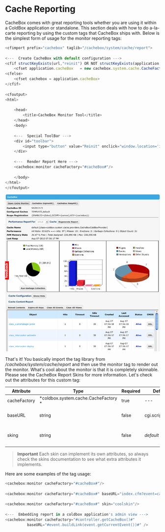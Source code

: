 # Cache Reporting

CacheBox comes with great reporting tools whether you are using it within a ColdBox application or standalone. This section deals with how to do a-la-carte reporting by using the custom tags that CacheBox ships with. Below is the simplest form of usage for the monitor reporting tags:

```javascript
<cfimport prefix="cachebox" taglib="/cachebox/system/cache/report">

<---  Create CacheBox with default configuration --->
<cfif structKeyExists(url,"reinit") OR NOT structKeyExists(application,"cacheBox")>
    <cfset application.cacheBox   = new cachebox.system.cache.CacheFactory()>
<cfelse>
    <cfset cachebox = application.cacheBox>
</cfif>

<cfoutput>
<html>

    <head>
        <title>CacheBox Monitor Tool</title>
    </head>
    <body>

    <---  Special ToolBar --->
    <div id="toolbar">
        <input type="button" value="Reinit" onclick="window.location='index.cfm?reinit'"/>
    </div>

    <---  Render Report Here --->
    <cachebox:monitor cacheFactory="#cacheBox#"/>

    </body>
</html>
</cfoutput>
```

<img src="../images/cachemonitor.jpg">

That's it! You basically import the tag library from */cachebox/system/cache/report* and then use the monitor tag to render out the monitor. What's cool about the monitor is that it is completely skinnable. Please see the CacheBox Report Skins for more information. Let's check out the attributes for this custom tag:

|Attribute|Type|Required|Default|Description|
|--|--|--|--|--|
|cacheFactory |*coldbox.system.cache.CacheFactory *|true|---|The reference to the CacheBox factory to report on.|
|baseURL |string|false|cgi.script_name |The location of the script so the tag can create links for Ajax calls and rendering calls.|
|sking|string|false|*default*|The name of the skin to use for rendering the report. The skins are found at /coldbox/system/cache/report/skins.|

> **Important** Each skin can implement its own attributes, so always check the skins documentation to see what extra attributes it implements.

Here are some examples of the tag usage:

```javascript
<cachebox:monitor cacheFactory="#cacheBox#"/>

<cachebox:monitor cacheFactory="#cacheBox#" baseURL="index.cfm?event=cacheMonitor"/>

<cachebox:monitor cacheFactory="#cacheBox#" skin="coolskin"/>

<---  Embedding report in a coldbox application's admin view --->
<cachebox:monitor cacheFactory="#controller.getCacheBox()#"
          baseURL="#event.buildLink(event.getCurrentEvent())#" />
```


